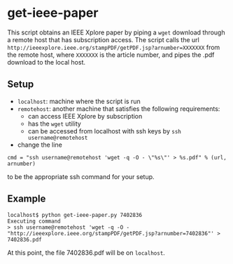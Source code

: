 # get-ieee-paper
This script obtains an IEEE Xplore paper by piping a `wget` download through a remote host that has subscription access. The script calls the url `http://ieeexplore.ieee.org/stampPDF/getPDF.jsp?arnumber=XXXXXXX` from the remote host, where `XXXXXXX` is the article number, and pipes the .pdf download to the local host.

## Setup
* `localhost`: machine where the script is run
* `remotehost`: another machine that satisfies the following requirements:
  * can access IEEE Xplore by subscription
  * has the `wget` utility
  * can be accessed from localhost with ssh keys by `ssh username@remotehost`
*  change the line
```
cmd = "ssh username@remotehost 'wget -q -O - \"%s\"' > %s.pdf" % (url, arnumber)
```
to be the appropriate ssh command for your setup.

## Example
```
localhost$ python get-ieee-paper.py 7402836
Executing command
> ssh username@remotehost 'wget -q -O - "http://ieeexplore.ieee.org/stampPDF/getPDF.jsp?arnumber=7402836"' > 7402836.pdf
```
At this point, the file 7402836.pdf will be on `localhost`.
